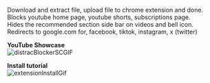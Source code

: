 Download and extract file, upload file to chrome extension and done. <br>
Blocks youtube home page, youtube shorts, subscriptions page. <br>
Hides the recommended section side bar on videos and bell icon. <br>
Redirects to google.com for, facebook, tiktok, instagram, x (twitter) <br>

<b>YouTube Showcase </b><br>
![distracBlockerSCGIF](https://github.com/user-attachments/assets/1e292069-0c96-48cf-93fd-663cef6b0ee8)

<b>Install tutorial</b><br>
![extensionInstallGif](https://github.com/user-attachments/assets/713c72b9-9c22-4f87-b635-cc0efc9927be)

